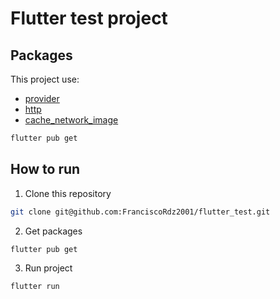 # Flutter test project

## Packages

This project use:

- [provider](https://pub.dev/packages/provider)
- [http](https://pub.dev/packages/http)
- [cache_network_image](https://pub.dev/packages/cached_network_image)

```bash
flutter pub get
```

## How to run

1. Clone this repository

```bash
git clone git@github.com:FranciscoRdz2001/flutter_test.git
```
2. Get packages

```bash
flutter pub get
```

3. Run project

```bash
flutter run
```

